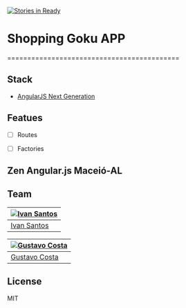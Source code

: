 [![Stories in Ready](https://badge.waffle.io/zenangular-maceio/shopping-goku.png?label=ready&title=Ready)](https://waffle.io/zenangular-maceio/shopping-goku)
# Shopping Goku APP
===========================================



## Stack

- [AngularJS Next Generation](https://github.com/cironunes/generator-angular-next)


## Featues

- [ ] Routes
- [ ] Factories


## Zen Angular.js Maceió-AL



## Team

[![Ivan Santos](http://2.gravatar.com/avatar/2b216fed040260b2370a995c92864615)](https://github.com/pragmaticivan) | 
--- |
[Ivan Santos](https://github.com/pragmaticivan) |

[![Gustavo Costa](https://avatars3.githubusercontent.com/u/874909?v=2&s=80)](https://github.com/gustavocostaw) | 
--- |
[Gustavo Costa](https://github.com/gustavocostaw) |

## License

MIT


